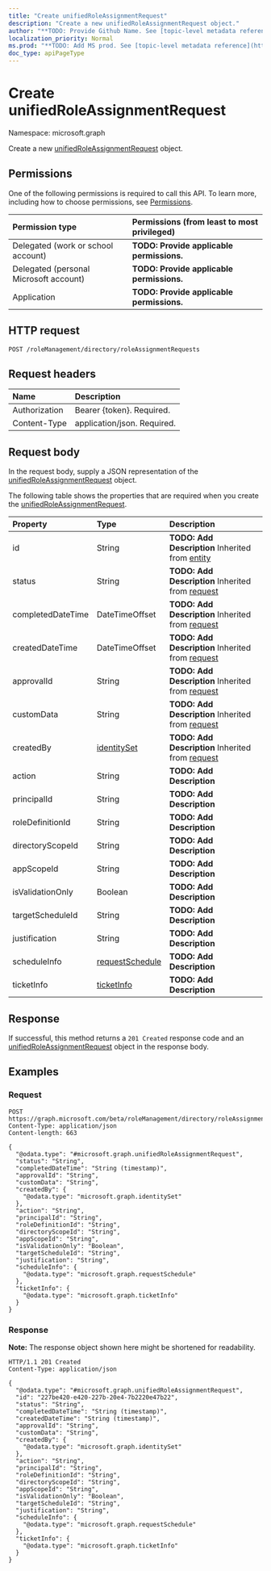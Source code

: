 ```yaml
---
title: "Create unifiedRoleAssignmentRequest"
description: "Create a new unifiedRoleAssignmentRequest object."
author: "**TODO: Provide Github Name. See [topic-level metadata reference](https://msgo.azurewebsites.net/add/document/guidelines/metadata.html#topic-level-metadata)**"
localization_priority: Normal
ms.prod: "**TODO: Add MS prod. See [topic-level metadata reference](https://msgo.azurewebsites.net/add/document/guidelines/metadata.html#topic-level-metadata)**"
doc_type: apiPageType
---
```


# Create unifiedRoleAssignmentRequest
Namespace: microsoft.graph

Create a new [unifiedRoleAssignmentRequest](../resources/unifiedroleassignmentrequest.md) object.

## Permissions
One of the following permissions is required to call this API. To learn more, including how to choose permissions, see [Permissions](/graph/permissions-reference).

|Permission type|Permissions (from least to most privileged)|
|:---|:---|
|Delegated (work or school account)|**TODO: Provide applicable permissions.**|
|Delegated (personal Microsoft account)|**TODO: Provide applicable permissions.**|
|Application|**TODO: Provide applicable permissions.**|

## HTTP request

<!-- {
  "blockType": "ignored"
}
-->
``` http
POST /roleManagement/directory/roleAssignmentRequests
```

## Request headers
|Name|Description|
|:---|:---|
|Authorization|Bearer {token}. Required.|
|Content-Type|application/json. Required.|

## Request body
In the request body, supply a JSON representation of the [unifiedRoleAssignmentRequest](../resources/unifiedroleassignmentrequest.md) object.

The following table shows the properties that are required when you create the [unifiedRoleAssignmentRequest](../resources/unifiedroleassignmentrequest.md).

|Property|Type|Description|
|:---|:---|:---|
|id|String|**TODO: Add Description** Inherited from [entity](../resources/entity.md)|
|status|String|**TODO: Add Description** Inherited from [request](../resources/request.md)|
|completedDateTime|DateTimeOffset|**TODO: Add Description** Inherited from [request](../resources/request.md)|
|createdDateTime|DateTimeOffset|**TODO: Add Description** Inherited from [request](../resources/request.md)|
|approvalId|String|**TODO: Add Description** Inherited from [request](../resources/request.md)|
|customData|String|**TODO: Add Description** Inherited from [request](../resources/request.md)|
|createdBy|[identitySet](../resources/identityset.md)|**TODO: Add Description** Inherited from [request](../resources/request.md)|
|action|String|**TODO: Add Description**|
|principalId|String|**TODO: Add Description**|
|roleDefinitionId|String|**TODO: Add Description**|
|directoryScopeId|String|**TODO: Add Description**|
|appScopeId|String|**TODO: Add Description**|
|isValidationOnly|Boolean|**TODO: Add Description**|
|targetScheduleId|String|**TODO: Add Description**|
|justification|String|**TODO: Add Description**|
|scheduleInfo|[requestSchedule](../resources/requestschedule.md)|**TODO: Add Description**|
|ticketInfo|[ticketInfo](../resources/ticketinfo.md)|**TODO: Add Description**|



## Response

If successful, this method returns a `201 Created` response code and an [unifiedRoleAssignmentRequest](../resources/unifiedroleassignmentrequest.md) object in the response body.

## Examples

### Request
<!-- {
  "blockType": "request",
  "name": "create_unifiedroleassignmentrequest_from_"
}
-->
``` http
POST https://graph.microsoft.com/beta/roleManagement/directory/roleAssignmentRequests
Content-Type: application/json
Content-length: 663

{
  "@odata.type": "#microsoft.graph.unifiedRoleAssignmentRequest",
  "status": "String",
  "completedDateTime": "String (timestamp)",
  "approvalId": "String",
  "customData": "String",
  "createdBy": {
    "@odata.type": "microsoft.graph.identitySet"
  },
  "action": "String",
  "principalId": "String",
  "roleDefinitionId": "String",
  "directoryScopeId": "String",
  "appScopeId": "String",
  "isValidationOnly": "Boolean",
  "targetScheduleId": "String",
  "justification": "String",
  "scheduleInfo": {
    "@odata.type": "microsoft.graph.requestSchedule"
  },
  "ticketInfo": {
    "@odata.type": "microsoft.graph.ticketInfo"
  }
}
```


### Response
**Note:** The response object shown here might be shortened for readability.
<!-- {
  "blockType": "response",
  "truncated": true,
  "@odata.type": "microsoft.graph.unifiedRoleAssignmentRequest"
}
-->
``` http
HTTP/1.1 201 Created
Content-Type: application/json

{
  "@odata.type": "#microsoft.graph.unifiedRoleAssignmentRequest",
  "id": "227be420-e420-227b-20e4-7b2220e47b22",
  "status": "String",
  "completedDateTime": "String (timestamp)",
  "createdDateTime": "String (timestamp)",
  "approvalId": "String",
  "customData": "String",
  "createdBy": {
    "@odata.type": "microsoft.graph.identitySet"
  },
  "action": "String",
  "principalId": "String",
  "roleDefinitionId": "String",
  "directoryScopeId": "String",
  "appScopeId": "String",
  "isValidationOnly": "Boolean",
  "targetScheduleId": "String",
  "justification": "String",
  "scheduleInfo": {
    "@odata.type": "microsoft.graph.requestSchedule"
  },
  "ticketInfo": {
    "@odata.type": "microsoft.graph.ticketInfo"
  }
}
```

